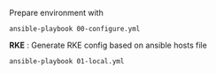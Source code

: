 Prepare environment with
```
ansible-playbook 00-configure.yml
```

**RKE** : Generate RKE config based on ansible hosts file
```
ansible-playbook 01-local.yml
```

